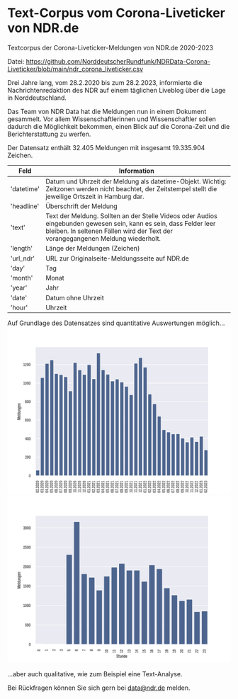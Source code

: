 # Text-Corpus vom Corona-Liveticker von NDR.de
Textcorpus der Corona-Liveticker-Meldungen von NDR.de 2020-2023

Datei: https://github.com/NorddeutscherRundfunk/NDRData-Corona-Liveticker/blob/main/ndr_corona_liveticker.csv

Drei Jahre lang, vom 28.2.2020 bis zum 28.2.2023, informierte die Nachrichtenredaktion des NDR auf einem täglichen Liveblog über die Lage in Norddeutschland. 

Das Team von NDR Data hat die Meldungen nun in einem Dokument gesammelt. Vor allem Wissenschaftlerinnen und Wissenschaftler sollen dadurch die Möglichkeit bekommen, einen Blick auf die Corona-Zeit und die Berichterstattung zu werfen.

Der Datensatz enthält 32.405 Meldungen mit insgesamt 19.335.904 Zeichen.


| Feld       | Information                                                                                                                                                |
|------------|------------------------------------------------------------------------------------------------------------------------------------------------------------|
| 'datetime' | Datum und Uhrzeit der Meldung als datetime-Objekt. Wichtig: Zeitzonen werden nicht beachtet, der Zeitstempel stellt die jeweilige Ortszeit in Hamburg dar. |
| 'headline' | Überschrift der Meldung                                                                                                                                    |
| 'text'     | Text der Meldung. Sollten an der Stelle Videos oder Audios eingebunden gewesen sein, kann es sein, dass Felder leer bleiben. In seltenen Fällen wird der Text der vorangegangenen Meldung wiederholt.                              |
| 'length'   | Länge der Meldungen (Zeichen)                                                                                                                              |
| 'url_ndr'  | URL zur Originalseite-Meldungsseite auf NDR.de                                                                                                             |
| 'day'      | Tag                                                                                                                                                        |
| 'month'    | Monat                                                                                                                                                      |
| 'year'     | Jahr                                                                                                                                                       |
| 'date'     | Datum ohne Uhrzeit                                                                                                                                         |
| 'hour'     | Uhrzeit                                                                                                                                                    |

Auf Grundlage des Datensatzes sind quantitative Auswertungen möglich...
![](/images/meldungen_nach_monat.png)
![](/images/meldungen_nach_stunde.png)

...aber auch qualitative, wie zum Beispiel eine Text-Analyse.

Bei Rückfragen können Sie sich gern bei data@ndr.de melden.
